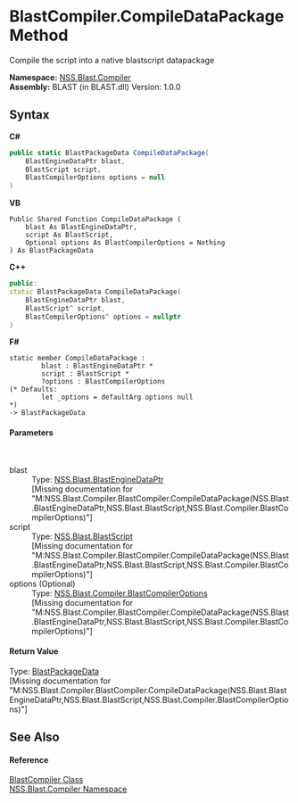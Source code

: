 # BlastCompiler.CompileDataPackage Method 
 

Compile the script into a native blastscript datapackage

**Namespace:**&nbsp;<a href="26a25caa-f50b-92ad-f15c-dbb9db1493ae">NSS.Blast.Compiler</a><br />**Assembly:**&nbsp;BLAST (in BLAST.dll) Version: 1.0.0

## Syntax

**C#**<br />
``` C#
public static BlastPackageData CompileDataPackage(
	BlastEngineDataPtr blast,
	BlastScript script,
	BlastCompilerOptions options = null
)
```

**VB**<br />
``` VB
Public Shared Function CompileDataPackage ( 
	blast As BlastEngineDataPtr,
	script As BlastScript,
	Optional options As BlastCompilerOptions = Nothing
) As BlastPackageData
```

**C++**<br />
``` C++
public:
static BlastPackageData CompileDataPackage(
	BlastEngineDataPtr blast, 
	BlastScript^ script, 
	BlastCompilerOptions^ options = nullptr
)
```

**F#**<br />
``` F#
static member CompileDataPackage : 
        blast : BlastEngineDataPtr * 
        script : BlastScript * 
        ?options : BlastCompilerOptions 
(* Defaults:
        let _options = defaultArg options null
*)
-> BlastPackageData 

```


#### Parameters
&nbsp;<dl><dt>blast</dt><dd>Type: <a href="8db5e405-878e-4a0b-b105-f09f3c478935">NSS.Blast.BlastEngineDataPtr</a><br />\[Missing <param name="blast"/> documentation for "M:NSS.Blast.Compiler.BlastCompiler.CompileDataPackage(NSS.Blast.BlastEngineDataPtr,NSS.Blast.BlastScript,NSS.Blast.Compiler.BlastCompilerOptions)"\]</dd><dt>script</dt><dd>Type: <a href="701ebde6-515e-1fd5-a11a-526716112a12">NSS.Blast.BlastScript</a><br />\[Missing <param name="script"/> documentation for "M:NSS.Blast.Compiler.BlastCompiler.CompileDataPackage(NSS.Blast.BlastEngineDataPtr,NSS.Blast.BlastScript,NSS.Blast.Compiler.BlastCompilerOptions)"\]</dd><dt>options (Optional)</dt><dd>Type: <a href="acd2f6cc-9dc8-39b3-7ff6-2a1a35ecce47">NSS.Blast.Compiler.BlastCompilerOptions</a><br />\[Missing <param name="options"/> documentation for "M:NSS.Blast.Compiler.BlastCompiler.CompileDataPackage(NSS.Blast.BlastEngineDataPtr,NSS.Blast.BlastScript,NSS.Blast.Compiler.BlastCompilerOptions)"\]</dd></dl>

#### Return Value
Type: <a href="08d36c75-b5dc-8eaf-5936-daa952653fa2">BlastPackageData</a><br />\[Missing <returns> documentation for "M:NSS.Blast.Compiler.BlastCompiler.CompileDataPackage(NSS.Blast.BlastEngineDataPtr,NSS.Blast.BlastScript,NSS.Blast.Compiler.BlastCompilerOptions)"\]

## See Also


#### Reference
<a href="20a7b82b-c1ca-32fd-17a7-d5eb376d77ee">BlastCompiler Class</a><br /><a href="26a25caa-f50b-92ad-f15c-dbb9db1493ae">NSS.Blast.Compiler Namespace</a><br />